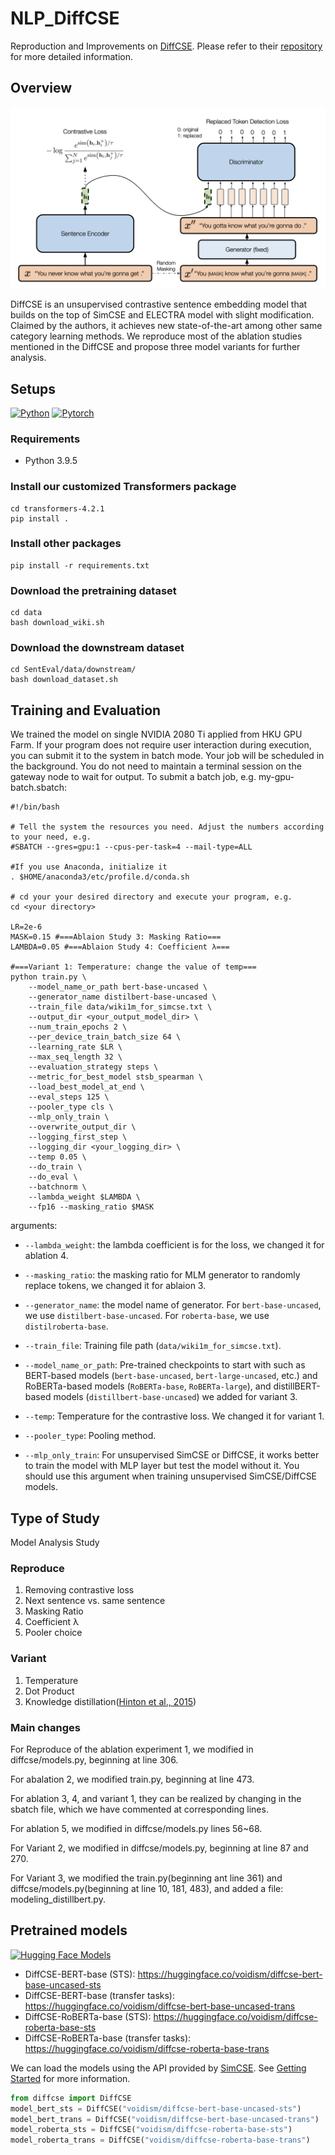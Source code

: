 # NLP_DiffCSE

Reproduction and Improvements on [DiffCSE](https://arxiv.org/abs/2204.10298). Please refer to their [repository](https://github.com/voidism/DiffCSE) for more detailed information.

## Overview

![DiffCSE](diffcse.png)

DiffCSE is an unsupervised contrastive sentence embedding model that builds on the top of SimCSE and ELECTRA model with slight modification. Claimed by the authors, it achieves new state-of-the-art among other same category learning methods. We reproduce most of the ablation studies mentioned in the DiffCSE and propose three model variants for further analysis.

## Setups

[![Python](https://img.shields.io/badge/python-3.9.5-blue?logo=python&logoColor=FED643)](https://www.python.org/downloads/release/python-395/)
[![Pytorch](https://img.shields.io/badge/pytorch-1.7.1-red?logo=pytorch)](https://pytorch.org/get-started/previous-versions/)

### Requirements
* Python 3.9.5

### Install our customized Transformers package
```
cd transformers-4.2.1
pip install .
```

### Install other packages
```
pip install -r requirements.txt
```

### Download the pretraining dataset
```
cd data
bash download_wiki.sh
```

### Download the downstream dataset
```
cd SentEval/data/downstream/
bash download_dataset.sh
```

## Training and Evaluation

We trained the model on single NVIDIA 2080 Ti applied from HKU GPU Farm. If your program does not require user interaction during execution, you can submit it to the system in batch mode. Your job will be scheduled in the background. You do not need to maintain a terminal session on the gateway node to wait for output. To submit a batch job, e.g. my-gpu-batch.sbatch:

```
#!/bin/bash

# Tell the system the resources you need. Adjust the numbers according to your need, e.g. 
#SBATCH --gres=gpu:1 --cpus-per-task=4 --mail-type=ALL

#If you use Anaconda, initialize it
. $HOME/anaconda3/etc/profile.d/conda.sh

# cd your your desired directory and execute your program, e.g.
cd <your directory>

LR=2e-6
MASK=0.15 #===Ablaion Study 3: Masking Ratio===
LAMBDA=0.05 #===Ablaion Study 4: Coefficient λ===

#===Variant 1: Temperature: change the value of temp===
python train.py \
    --model_name_or_path bert-base-uncased \
    --generator_name distilbert-base-uncased \
    --train_file data/wiki1m_for_simcse.txt \
    --output_dir <your_output_model_dir> \
    --num_train_epochs 2 \
    --per_device_train_batch_size 64 \
    --learning_rate $LR \
    --max_seq_length 32 \
    --evaluation_strategy steps \
    --metric_for_best_model stsb_spearman \
    --load_best_model_at_end \
    --eval_steps 125 \
    --pooler_type cls \
    --mlp_only_train \
    --overwrite_output_dir \
    --logging_first_step \
    --logging_dir <your_logging_dir> \
    --temp 0.05 \
    --do_train \
    --do_eval \
    --batchnorm \
    --lambda_weight $LAMBDA \
    --fp16 --masking_ratio $MASK
```

arguments:

* `--lambda_weight`: the lambda coefficient is for the loss, we changed it for ablation 4.
* `--masking_ratio`: the masking ratio for MLM generator to randomly replace tokens, we changed it for ablaion 3.
* `--generator_name`: the model name of generator. For `bert-base-uncased`, we use `distilbert-base-uncased`. For `roberta-base`, we use `distilroberta-base`.

* `--train_file`: Training file path (`data/wiki1m_for_simcse.txt`). 
* `--model_name_or_path`: Pre-trained checkpoints to start with such as BERT-based models (`bert-base-uncased`, `bert-large-uncased`, etc.) and RoBERTa-based models (`RoBERTa-base`, `RoBERTa-large`), and distillBERT-based models (`distillbert-base-uncased`) we added for variant 3. 
* `--temp`: Temperature for the contrastive loss. We changed it for variant 1.
* `--pooler_type`: Pooling method.
* `--mlp_only_train`: For unsupervised SimCSE or DiffCSE, it works better to train the model with MLP layer but test the model without it. You should use this argument when training unsupervised SimCSE/DiffCSE models.

## Type of Study

Model Analysis Study

### Reproduce

1. Removing contrastive loss
2. Next sentence vs. same sentence
3. Masking Ratio
4. Coefficient λ
5. Pooler choice

### Variant

1. Temperature
2. Dot Product
3. Knowledge distillation([Hinton et al., 2015](https://arxiv.org/abs/1503.02531)) 

### Main changes

For Reproduce of the ablation experiment 1, we modified in diffcse/models.py, beginning at line 306.

For abalation 2, we modified train.py, beginning at line 473.

For ablation 3, 4, and variant 1, they can be realized by changing in the sbatch file, which we have commented at corresponding lines.

For ablation 5, we modified in diffcse/models.py lines 56~68.

For Variant 2, we modified in diffcse/models.py, beginning at line 87 and 270.

For Variant 3, we modified the train.py(beginning ant line 361) and diffcse/models.py(beginning at line 10, 181, 483), and added a file: modeling_distillbert.py.

## Pretrained models

[![Hugging Face Models](https://img.shields.io/badge/%F0%9F%A4%97-Models-yellow)](https://huggingface.co/voidism)

* DiffCSE-BERT-base (STS): https://huggingface.co/voidism/diffcse-bert-base-uncased-sts
* DiffCSE-BERT-base (transfer tasks): https://huggingface.co/voidism/diffcse-bert-base-uncased-trans
* DiffCSE-RoBERTa-base (STS): https://huggingface.co/voidism/diffcse-roberta-base-sts
* DiffCSE-RoBERTa-base (transfer tasks): https://huggingface.co/voidism/diffcse-roberta-base-trans

We can load the models using the API provided by [SimCSE](https://github.com/princeton-nlp/SimCSE). 
See [Getting Started](https://github.com/princeton-nlp/SimCSE#getting-started) for more information.

```python
from diffcse import DiffCSE
model_bert_sts = DiffCSE("voidism/diffcse-bert-base-uncased-sts")
model_bert_trans = DiffCSE("voidism/diffcse-bert-base-uncased-trans")
model_roberta_sts = DiffCSE("voidism/diffcse-roberta-base-sts")
model_roberta_trans = DiffCSE("voidism/diffcse-roberta-base-trans")
```
